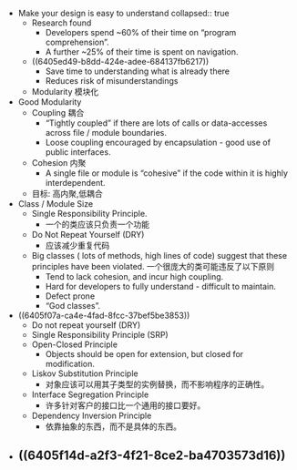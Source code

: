 - Make your design is easy to understand
  collapsed:: true
	- Research found
		- Developers spend ~60% of their time on “program comprehension”.
		- A further ~25% of their time is spent on navigation.
	- ((6405ed49-b8dd-424e-adee-684137fb6217))
		- Save time to understanding what is already there
		- Reduces risk of misunderstandings
	- Modularity 模块化
- Good Modularity
	- Coupling 耦合
		- “Tightly coupled” if there are lots of calls or data-accesses across file / module boundaries.
		- Loose coupling encouraged by encapsulation - good use of public interfaces.
	- Cohesion 内聚
		- A single file or module is “cohesive” if the code within it is highly interdependent.
	- 目标: 高内聚,低耦合
- Class / Module Size
	- Single Responsibility Principle.
		- 一个的类应该只负责一个功能
	- Do Not Repeat Yourself (DRY)
		- 应该减少重复代码
	- Big classes ( lots of methods, high lines of code)  suggest that these principles have been violated.
	  一个很庞大的类可能违反了以下原则
		- Tend to lack cohesion, and incur high coupling.
		- Hard for developers to fully understand - difficult to maintain.
		- Defect prone
		- “God classes”.
- ((6405f07a-ca4e-4fad-8fcc-37bef5be3853))
	- Do not repeat yourself (DRY)
	- Single Responsibility Principle (SRP)
	- Open-Closed Principle
		- Objects should be open for extension, but closed for modification.
	- Liskov Substitution Principle
		- 对象应该可以用其子类型的实例替换，而不影响程序的正确性。
	- Interface Segregation Principle
		- 许多针对客户的接口比一个通用的接口要好。
	- Dependency Inversion Principle
		- 依靠抽象的东西，而不是具体的东西。
- ((6405f14d-a2f3-4f21-8ce2-ba4703573d16))
	-
